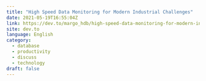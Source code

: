```yaml
---
title: "High Speed Data Monitoring for Modern Industrial Challenges"
date: 2021-05-19T16:55:04Z
link: https://dev.to/margo_hdb/high-speed-data-monitoring-for-modern-industrial-challenges-4l4c?utm_medium=RSS&utm_source=news.12bit.vn
site: dev.to
language: English
category:
  - database
  - productivity
  - discuss
  - technology
draft: false
---
```

